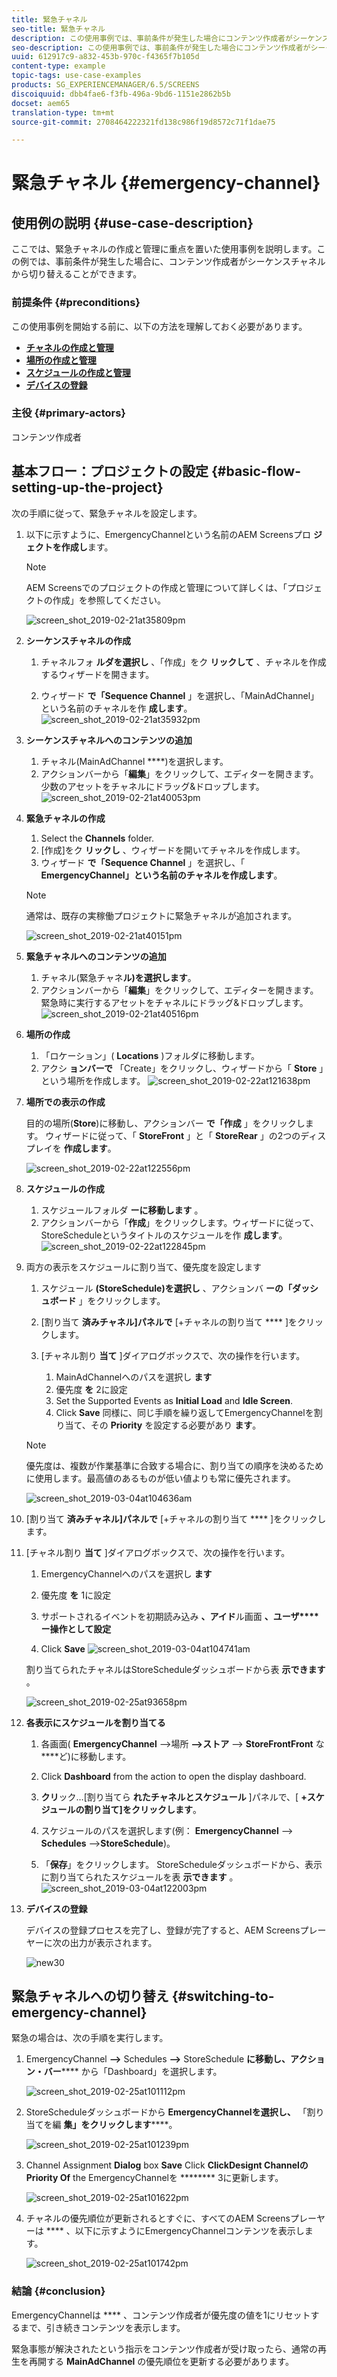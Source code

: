 ```yaml
---
title: 緊急チャネル
seo-title: 緊急チャネル
description: この使用事例では、事前条件が発生した場合にコンテンツ作成者がシーケンスチャネルから切り替え可能な緊急チャネルを作成し、管理する方法について説明します。
seo-description: この使用事例では、事前条件が発生した場合にコンテンツ作成者がシーケンスチャネルから切り替え可能な緊急チャネルを作成し、管理する方法について説明します。
uuid: 612917c9-a832-453b-970c-f4365f7b105d
content-type: example
topic-tags: use-case-examples
products: SG_EXPERIENCEMANAGER/6.5/SCREENS
discoiquuid: dbb4fae6-f3fb-496a-9bd6-1151e2862b5b
docset: aem65
translation-type: tm+mt
source-git-commit: 2708464222321fd138c986f19d8572c71f1dae75

---
```



# 緊急チャネル {#emergency-channel}

## 使用例の説明 {#use-case-description}

ここでは、緊急チャネルの作成と管理に重点を置いた使用事例を説明します。この例では、事前条件が発生した場合に、コンテンツ作成者がシーケンスチャネルから切り替えることができます。

### 前提条件 {#preconditions}

この使用事例を開始する前に、以下の方法を理解しておく必要があります。

* **[チャネルの作成と管理](managing-channels.md)**
* **[場所の作成と管理](managing-locations.md)**
* **[スケジュールの作成と管理](managing-schedules.md)**
* **[デバイスの登録](device-registration.md)**

### 主役 {#primary-actors}

コンテンツ作成者

## 基本フロー：プロジェクトの設定 {#basic-flow-setting-up-the-project}

次の手順に従って、緊急チャネルを設定します。

1. 以下に示すように、EmergencyChannelという名前のAEM Screensプロ **ジェクトを作成し**&#x200B;ます。

   >[!NOTE]
   >
   >AEM Screensでのプロジェクトの作成と管理について詳しくは、「プロジェクトの作成」を参照してください。

   ![screen_shot_2019-02-21at35809pm](assets/screen_shot_2019-02-21at35809pm.png)

1. **シーケンスチャネルの作成**

   1. チャネルフォ **ルダを選択し** 、「作成」をク **リックして** 、チャネルを作成するウィザードを開きます。

   1. ウィザード **で「Sequence Channel** 」を選択し、「MainAdChannel」という名前のチャネルを作 **成します**。
   ![screen_shot_2019-02-21at35932pm](assets/screen_shot_2019-02-21at35932pm.png)

1. **シーケンスチャネルへのコンテンツの追加**

   1. チャネル(MainAdChannel ****)を選択します。
   1. アクションバーから「**編集**」をクリックして、エディターを開きます。少数のアセットをチャネルにドラッグ&amp;ドロップします。
   ![screen_shot_2019-02-21at40053pm](assets/screen_shot_2019-02-21at40053pm.png)

1. **緊急チャネルの作成**

   1. Select the **Channels** folder.
   1. [作成]をク **リックし** 、ウィザードを開いてチャネルを作成します。
   1. ウィザード **で「Sequence Channel** 」を選択し、「 **EmergencyChannel」という名前のチャネルを作成します**。
   >[!NOTE]
   >
   >通常は、既存の実稼働プロジェクトに緊急チャネルが追加されます。

   ![screen_shot_2019-02-21at40151pm](assets/screen_shot_2019-02-21at40151pm.png)

1. **緊急チャネルへのコンテンツの追加**

   1. チャネル(緊急チャネ&#x200B;**ル)を選択します**。
   1. アクションバーから「**編集**」をクリックして、エディターを開きます。緊急時に実行するアセットをチャネルにドラッグ&amp;ドロップします。
   ![screen_shot_2019-02-21at40516pm](assets/screen_shot_2019-02-21at40516pm.png)

1. **場所の作成**

   1. 「ロケーション」( **Locations** )フォルダに移動します。
   1. アクシ **ョンバーで** 「Create」をクリックし、ウィザードから「 **Store** 」という場所を作成します。
   ![screen_shot_2019-02-22at121638pm](assets/screen_shot_2019-02-22at121638pm.png)

1. **場所での表示の作成**

   目的の場所(**Store**)に移動し、アクションバー **で「作成** 」をクリックします。 ウィザードに従って、「 **StoreFront** 」と「 **StoreRear** 」の2つのディスプレイを **作成します**。

   ![screen_shot_2019-02-22at122556pm](assets/screen_shot_2019-02-22at122556pm.png)

1. **スケジュールの作成**

   1. スケジュールフォルダ **ーに移動します** 。
   1. アクションバーから「**作成**」をクリックします。ウィザードに従って、StoreScheduleというタイトルのスケジュールを作 **成します**。
   ![screen_shot_2019-02-22at122845pm](assets/screen_shot_2019-02-22at122845pm.png)

1. 両方の表示をスケジュールに割り当て、優先度を設定します

   1. スケジュール **(StoreSchedule)を選択し** 、アクションバ **ーの「ダッシュボード** 」をクリックします。

   1. [割り当て **済みチャネル]パネルで** [+チャネルの割り当て **** ]をクリックします。

   1. [チャネル割り **当て** ]ダイアログボックスで、次の操作を行います。

      1. MainAdChannelへのパスを選択し **ます**
      1. 優先度 **を** 2に設定
      1. Set the Supported Events as **Initial Load** and **Idle Screen**.
      1. Click **Save**
      同様に、同じ手順を繰り返してEmergencyChannelを割り当て、その **Priority** を設定する必要があり **ます**。
   >[!NOTE]
   >
   >優先度は、複数が作業基準に合致する場合に、割り当ての順序を決めるために使用します。最高値のあるものが低い値よりも常に優先されます。

   ![screen_shot_2019-03-04at104636am](assets/screen_shot_2019-03-04at104636am.png)

1. [割り当て **済みチャネル]パネルで** [+チャネルの割り当て **** ]をクリックします。

1. [チャネル割り **当て** ]ダイアログボックスで、次の操作を行います。

   1. EmergencyChannelへのパスを選択し **ます**
   1. 優先度 **を** 1に設定

   1. サポートされるイベントを初期読み込み **、アイド**&#x200B;ル画面 **、ユーザ****ー操作として設定**

   1. Click **Save**
   ![screen_shot_2019-03-04at104741am](assets/screen_shot_2019-03-04at104741am.png)

   割り当てられたチャネルはStoreScheduleダッシュボードから表 **示できます** 。

   ![screen_shot_2019-02-25at93658pm](assets/screen_shot_2019-02-25at93658pm.png)

1. **各表示にスケジュールを割り当てる**

   1. 各画面( **EmergencyChannel** —&gt;場所 **—&gt;ストア** —&gt; **StoreFrontFront** な&#x200B;****&#x200B;ど)に移動します。

   1. Click **Dashboard** from the action to open the display dashboard.
   1. **クリ**&#x200B;ック…[割り当てら **れたチャネルとスケジュール** ]パネルで、[ **+スケジュールの割り当て]をクリックします**。

   1. スケジュールのパスを選択します(例： **EmergencyChannel** —&gt; **Schedules** —&gt;**StoreSchedule**)。

   1. 「**保存**」をクリックします。
   StoreScheduleダッシュボードから、表示に割り当てられたスケジュールを表 **示できます** 。
   ![screen_shot_2019-03-04at122003pm](assets/screen_shot_2019-03-04at122003pm.png)

1. **デバイスの登録**

   デバイスの登録プロセスを完了し、登録が完了すると、AEM Screensプレーヤーに次の出力が表示されます。

   ![new30](assets/new30.gif)

## 緊急チャネルへの切り替え {#switching-to-emergency-channel}

緊急の場合は、次の手順を実行します。

1. EmergencyChannel **—&gt;** Schedules **—&gt;** StoreSchedule **に移動し、アクション・バー****** から「Dashboard」を選択します。

   ![screen_shot_2019-02-25at101112pm](assets/screen_shot_2019-02-25at101112pm.png)

1. StoreScheduleダッシュボードから **EmergencyChannelを選択し、** 「割り当てを編 **集」をクリックします******。

   ![screen_shot_2019-02-25at101239pm](assets/screen_shot_2019-02-25at101239pm.png)

1. Channel Assignment **Dialog** box **Save** Click **ClickDesignt ChannelのPriority Of** the EmergencyChannelを ******** 3に更新します。

   ![screen_shot_2019-02-25at101622pm](assets/screen_shot_2019-02-25at101622pm.png)

1. チャネルの優先順位が更新されるとすぐに、すべてのAEM Screensプレーヤーは **** 、以下に示すようにEmergencyChannelコンテンツを表示します。

   ![screen_shot_2019-02-25at101742pm](assets/screen_shot_2019-02-25at101742pm.png)

### 結論 {#conclusion}

EmergencyChannelは **** 、コンテンツ作成者が優先度の値を1にリセットするまで、引き続きコンテンツを表示します。

緊急事態が解決されたという指示をコンテンツ作成者が受け取ったら、通常の再生を再開する **MainAdChannel** の優先順位を更新する必要があります。
